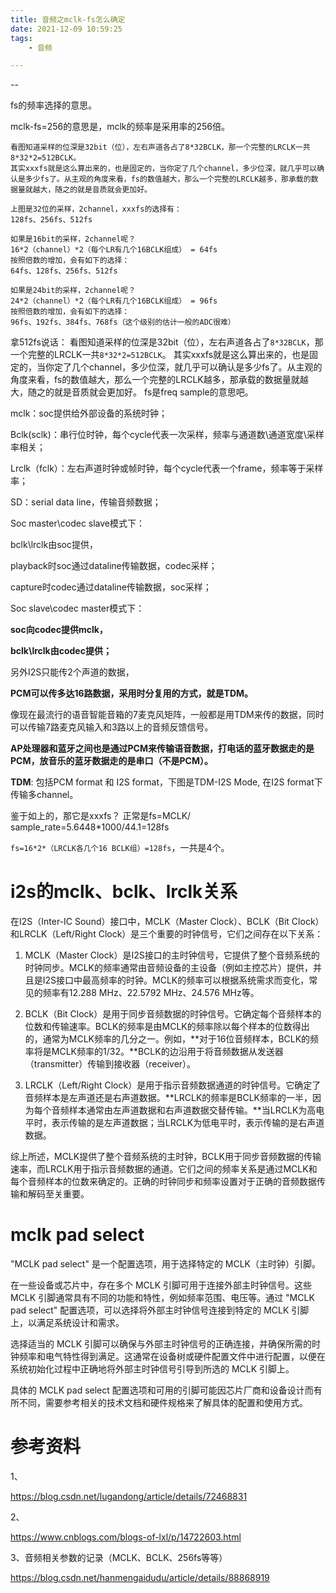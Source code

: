 ```yaml
---
title: 音频之mclk-fs怎么确定
date: 2021-12-09 10:59:25
tags:
	- 音频

---
```


--

fs的频率选择的意思。

mclk-fs=256的意思是，mclk的频率是采用率的256倍。



```
看图知道采样的位深是32bit（位），左右声道各占了8*32BCLK，那一个完整的LRCLK一共8*32*2=512BCLK。 
其实xxxfs就是这么算出来的，也是固定的，当你定了几个channel，多少位深，就几乎可以确认是多少fs了。从主观的角度来看，fs的数值越大，那么一个完整的LRCLK越多，那承载的数据量就越大，随之的就是音质就会更加好。
```



```
上图是32位的采样，2channel，xxxfs的选择有： 
128fs、256fs、512fs

如果是16bit的采样，2channel呢？ 
16*2（channel）*2（每个LR有几个16BCLK组成） = 64fs 
按照倍数的增加，会有如下的选择： 
64fs、128fs、256fs、512fs

如果是24bit的采样，2channel呢？ 
24*2（channel）*2（每个LR有几个16BCLK组成） = 96fs 
按照倍数的增加，会有如下的选择： 
96fs、192fs、384fs、768fs（这个级别的估计一般的ADC很难）
```



拿512fs说话：
看图知道采样的位深是32bit（位），左右声道各占了`8*32BCLK`，那一个完整的LRCLK一共`8*32*2=512BCLK`。
其实xxxfs就是这么算出来的，也是固定的，当你定了几个channel，多少位深，就几乎可以确认是多少fs了。从主观的角度来看，fs的数值越大，那么一个完整的LRCLK越多，那承载的数据量就越大，随之的就是音质就会更加好。
fs是freq sample的意思吧。



mclk：soc提供给外部设备的系统时钟；

Bclk(sclk)：串行位时钟，每个cycle代表一次采样，频率与通道数\通道宽度\采样率相关；

Lrclk（fclk）：左右声道时钟或帧时钟，每个cycle代表一个frame，频率等于采样率；

SD：serial data line，传输音频数据；



Soc master\codec slave模式下：

bclk\lrclk由soc提供，

playback时soc通过dataline传输数据，codec采样；

capture时codec通过dataline传输数据，soc采样；



Soc slave\codec master模式下：

**soc向codec提供mclk，**

**bclk\lrclk由codec提供；**



另外I2S只能传2个声道的数据，

**PCM可以传多达16路数据，采用时分复用的方式，就是TDM。**

像现在最流行的语音智能音箱的7麦克风矩阵，一般都是用TDM来传的数据，同时可以传输7路麦克风输入和3路以上的音频反馈信号。

**AP处理器和蓝牙之间也是通过PCM来传输语音数据，打电话的蓝牙数据走的是PCM，放音乐的蓝牙数据走的是串口（不是PCM）。**

**TDM**: 包括PCM format 和 I2S format，下图是TDM-I2S Mode, 在I2S format下传输多channel。



鉴于如上的，那它是xxxfs？ 
正常是fs=MCLK/ sample_rate=5.6448*1000/44.1=128fs

`fs=16*2*（LRCLK各几个16 BCLK组）=128fs`，一共是4个。

# i2s的mclk、bclk、lrclk关系

在I2S（Inter-IC Sound）接口中，MCLK（Master Clock）、BCLK（Bit Clock）和LRCLK（Left/Right Clock）是三个重要的时钟信号，它们之间存在以下关系：

1. MCLK（Master Clock）是I2S接口的主时钟信号，它提供了整个音频系统的时钟同步。MCLK的频率通常由音频设备的主设备（例如主控芯片）提供，并且是I2S接口中最高频率的时钟。MCLK的频率可以根据系统需求而变化，常见的频率有12.288 MHz、22.5792 MHz、24.576 MHz等。

2. BCLK（Bit Clock）是用于同步音频数据的时钟信号。它确定每个音频样本的位数和传输速率。BCLK的频率是由MCLK的频率除以每个样本的位数得出的，通常为MCLK频率的几分之一。例如，**对于16位音频样本，BCLK的频率将是MCLK频率的1/32。**BCLK的边沿用于将音频数据从发送器（transmitter）传输到接收器（receiver）。

3. LRCLK（Left/Right Clock）是用于指示音频数据通道的时钟信号。它确定了音频样本是左声道还是右声道数据。**LRCLK的频率是BCLK频率的一半，因为每个音频样本通常由左声道数据和右声道数据交替传输。**当LRCLK为高电平时，表示传输的是左声道数据；当LRCLK为低电平时，表示传输的是右声道数据。

综上所述，MCLK提供了整个音频系统的主时钟，BCLK用于同步音频数据的传输速率，而LRCLK用于指示音频数据的通道。它们之间的频率关系是通过MCLK和每个音频样本的位数来确定的。正确的时钟同步和频率设置对于正确的音频数据传输和解码至关重要。

# mclk pad select

"MCLK pad select" 是一个配置选项，用于选择特定的 MCLK（主时钟）引脚。

在一些设备或芯片中，存在多个 MCLK 引脚可用于连接外部主时钟信号。这些 MCLK 引脚通常具有不同的功能和特性，例如频率范围、电压等。通过 "MCLK pad select" 配置选项，可以选择将外部主时钟信号连接到特定的 MCLK 引脚上，以满足系统设计和需求。

选择适当的 MCLK 引脚可以确保与外部主时钟信号的正确连接，并确保所需的时钟频率和电气特性得到满足。这通常在设备树或硬件配置文件中进行配置，以便在系统初始化过程中正确地将外部主时钟信号引导到所选的 MCLK 引脚上。

具体的 MCLK pad select 配置选项和可用的引脚可能因芯片厂商和设备设计而有所不同，需要参考相关的技术文档和硬件规格来了解具体的配置和使用方式。

# 参考资料

1、

https://blog.csdn.net/lugandong/article/details/72468831

2、

https://www.cnblogs.com/blogs-of-lxl/p/14722603.html

3、音频相关参数的记录（MCLK、BCLK、256fs等等）

https://blog.csdn.net/hanmengaidudu/article/details/88868919